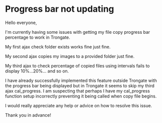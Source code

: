# Progress bar not updating

Hello everyone,

I'm currently having some issues with getting my file copy progress bar percentage to work in Trongate.

My first ajax check folder exists works fine just fine.

My second ajax copies my images to a provided folder just fine.

My third ajax to check percentage of copied files using intervals fails to display 10%...20%... and so on.

I have already successfully implemented this feature outside Trongate with the progress bar being displayed but in Trongate it seems to skip my third ajax cal_progress. I am suspecting that perhaps I have my cal_progress function setup incorrectly preventing it being called when copy file begins.

I would really appreciate any help or advice on how to resolve this issue.

Thank you in advance!
